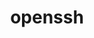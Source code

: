 ---
title: "openssh"
layout: cache
categories: [package, develop-2024-10-27]
meta: {"versions": ["9.8p1"], "compilers": ["apple-clang@=15.0.0", "cce@=15.0.1", "gcc@=10.2.1", "gcc@=11.1.0", "gcc@=11.4.0", "gcc@=12.3.0", "gcc@=12.4.0", "gcc@=13.2.0", "gcc@=7.3.1", "gcc@=7.5.0", "gcc@=9.4.0", "oneapi@=2024.1.0"], "oss": ["amzn2", "centos7", "rhel8", "ubuntu18.04", "ubuntu20.04", "ubuntu22.04", "ubuntu24.04", "ventura"], "platforms": ["darwin", "linux"], "targets": ["aarch64", "neoverse_n1", "neoverse_v1", "neoverse_v2", "ppc64le", "x86_64_v3", "x86_64_v4", "zen4"], "stacks": ["aws-isc", "aws-isc-aarch64", "aws-pcluster-neoverse_v1", "aws-pcluster-x86_64_v4", "data-vis-sdk", "developer-tools-darwin", "developer-tools-manylinux2014", "e4s", "e4s-cray-rhel", "e4s-neoverse-v2", "e4s-neoverse_v1", "e4s-oneapi", "e4s-power", "e4s-rocm-external", "ml-darwin-aarch64-mps", "ml-linux-x86_64-cpu", "ml-linux-x86_64-cuda", "ml-linux-x86_64-rocm", "radiuss", "radiuss-aws", "radiuss-aws-aarch64", "root", "tutorial"], "num_specs": 29, "num_specs_by_stack": {"developer-tools-darwin": 1, "ml-darwin-aarch64-mps": 1, "root": 29, "radiuss-aws-aarch64": 4, "aws-isc-aarch64": 2, "aws-pcluster-neoverse_v1": 2, "aws-isc": 1, "radiuss-aws": 2, "aws-pcluster-x86_64_v4": 2, "developer-tools-manylinux2014": 1, "e4s-cray-rhel": 1, "e4s-power": 1, "radiuss": 1, "data-vis-sdk": 2, "e4s-neoverse_v1": 1, "e4s-neoverse-v2": 1, "e4s-rocm-external": 1, "tutorial": 2, "e4s": 2, "e4s-oneapi": 2, "ml-linux-x86_64-rocm": 1, "ml-linux-x86_64-cpu": 1, "ml-linux-x86_64-cuda": 1}}
spec_details: [{"hash": "z4yzf3lsquznzywukrgxb6o5qdv6hhcq", "compiler": "apple-clang@=15.0.0", "versions": ["9.8p1"], "os": "ventura", "platform": "darwin", "target": "aarch64", "variants": ["build_system=autotools", "+gssapi", "patches=3f06fc0,d886b98"], "stacks": ["developer-tools-darwin", "ml-darwin-aarch64-mps", "root"], "size": "-", "tarball": "https://binaries.spack.io/develop-2024-10-27/build_cache/darwin-ventura-aarch64/apple-clang-15.0.0/openssh-9.8p1/darwin-ventura-aarch64-apple-clang-15.0.0-openssh-9.8p1-z4yzf3lsquznzywukrgxb6o5qdv6hhcq.spack"}, {"hash": "mwr3vim566ufhw2373v2dubzciea7ucv", "compiler": "gcc@=7.3.1", "versions": ["9.8p1"], "os": "amzn2", "platform": "linux", "target": "aarch64", "variants": ["build_system=autotools", "+gssapi"], "stacks": ["radiuss-aws-aarch64", "root"], "size": "-", "tarball": "https://binaries.spack.io/develop-2024-10-27/build_cache/linux-amzn2-aarch64/gcc-7.3.1/openssh-9.8p1/linux-amzn2-aarch64-gcc-7.3.1-openssh-9.8p1-mwr3vim566ufhw2373v2dubzciea7ucv.spack"}, {"hash": "nbdy4xye2cs37x3ham4mnjgpaqgccgna", "compiler": "gcc@=7.3.1", "versions": ["9.8p1"], "os": "amzn2", "platform": "linux", "target": "aarch64", "variants": ["build_system=autotools", "+gssapi"], "stacks": ["radiuss-aws-aarch64", "root"], "size": "-", "tarball": "https://binaries.spack.io/develop-2024-10-27/build_cache/linux-amzn2-aarch64/gcc-7.3.1/openssh-9.8p1/linux-amzn2-aarch64-gcc-7.3.1-openssh-9.8p1-nbdy4xye2cs37x3ham4mnjgpaqgccgna.spack"}, {"hash": "y6lababynzkph2gf4y2amt2z24catvsx", "compiler": "gcc@=7.3.1", "versions": ["9.8p1"], "os": "amzn2", "platform": "linux", "target": "aarch64", "variants": ["build_system=autotools", "+gssapi"], "stacks": ["aws-isc-aarch64", "root"], "size": "-", "tarball": "https://binaries.spack.io/develop-2024-10-27/build_cache/linux-amzn2-aarch64/gcc-7.3.1/openssh-9.8p1/linux-amzn2-aarch64-gcc-7.3.1-openssh-9.8p1-y6lababynzkph2gf4y2amt2z24catvsx.spack"}, {"hash": "ox3ftjaoqc5hjeuuwimymjbz4wlztjck", "compiler": "gcc@=12.4.0", "versions": ["9.8p1"], "os": "amzn2", "platform": "linux", "target": "neoverse_n1", "variants": ["build_system=autotools", "+gssapi"], "stacks": ["aws-pcluster-neoverse_v1", "root"], "size": "-", "tarball": "https://binaries.spack.io/develop-2024-10-27/build_cache/linux-amzn2-neoverse_n1/gcc-12.4.0/openssh-9.8p1/linux-amzn2-neoverse_n1-gcc-12.4.0-openssh-9.8p1-ox3ftjaoqc5hjeuuwimymjbz4wlztjck.spack"}, {"hash": "qf6ondgtgbey4nmgp2pyavf6leqytwz7", "compiler": "gcc@=7.3.1", "versions": ["9.8p1"], "os": "amzn2", "platform": "linux", "target": "neoverse_n1", "variants": ["build_system=autotools", "+gssapi"], "stacks": ["aws-isc-aarch64", "root"], "size": "-", "tarball": "https://binaries.spack.io/develop-2024-10-27/build_cache/linux-amzn2-neoverse_n1/gcc-7.3.1/openssh-9.8p1/linux-amzn2-neoverse_n1-gcc-7.3.1-openssh-9.8p1-qf6ondgtgbey4nmgp2pyavf6leqytwz7.spack"}, {"hash": "3nu7qbgifsqxagslbjm5twderpu3xqsu", "compiler": "gcc@=7.3.1", "versions": ["9.8p1"], "os": "amzn2", "platform": "linux", "target": "neoverse_n1", "variants": ["build_system=autotools", "+gssapi"], "stacks": ["radiuss-aws-aarch64", "root"], "size": "-", "tarball": "https://binaries.spack.io/develop-2024-10-27/build_cache/linux-amzn2-neoverse_n1/gcc-7.3.1/openssh-9.8p1/linux-amzn2-neoverse_n1-gcc-7.3.1-openssh-9.8p1-3nu7qbgifsqxagslbjm5twderpu3xqsu.spack"}, {"hash": "4bpmykpuf2opeipoxh74jigarawysqf5", "compiler": "gcc@=7.3.1", "versions": ["9.8p1"], "os": "amzn2", "platform": "linux", "target": "neoverse_n1", "variants": ["build_system=autotools", "+gssapi"], "stacks": ["radiuss-aws-aarch64", "root"], "size": "-", "tarball": "https://binaries.spack.io/develop-2024-10-27/build_cache/linux-amzn2-neoverse_n1/gcc-7.3.1/openssh-9.8p1/linux-amzn2-neoverse_n1-gcc-7.3.1-openssh-9.8p1-4bpmykpuf2opeipoxh74jigarawysqf5.spack"}, {"hash": "leq5mmbvo4eaxkt5sfyohyahbgbuhesr", "compiler": "gcc@=12.4.0", "versions": ["9.8p1"], "os": "amzn2", "platform": "linux", "target": "neoverse_v1", "variants": ["build_system=autotools", "+gssapi"], "stacks": ["aws-pcluster-neoverse_v1", "root"], "size": "-", "tarball": "https://binaries.spack.io/develop-2024-10-27/build_cache/linux-amzn2-neoverse_v1/gcc-12.4.0/openssh-9.8p1/linux-amzn2-neoverse_v1-gcc-12.4.0-openssh-9.8p1-leq5mmbvo4eaxkt5sfyohyahbgbuhesr.spack"}, {"hash": "2756ock5dqc62oqsmqekhftv7u2hx7lk", "compiler": "gcc@=7.3.1", "versions": ["9.8p1"], "os": "amzn2", "platform": "linux", "target": "x86_64_v3", "variants": ["build_system=autotools", "+gssapi"], "stacks": ["aws-isc", "root"], "size": "-", "tarball": "https://binaries.spack.io/develop-2024-10-27/build_cache/linux-amzn2-x86_64_v3/gcc-7.3.1/openssh-9.8p1/linux-amzn2-x86_64_v3-gcc-7.3.1-openssh-9.8p1-2756ock5dqc62oqsmqekhftv7u2hx7lk.spack"}, {"hash": "gl4zgorc7lf2c6mtpd7ylewhm6xtrqdp", "compiler": "gcc@=7.3.1", "versions": ["9.8p1"], "os": "amzn2", "platform": "linux", "target": "x86_64_v3", "variants": ["build_system=autotools", "+gssapi"], "stacks": ["radiuss-aws", "root"], "size": "-", "tarball": "https://binaries.spack.io/develop-2024-10-27/build_cache/linux-amzn2-x86_64_v3/gcc-7.3.1/openssh-9.8p1/linux-amzn2-x86_64_v3-gcc-7.3.1-openssh-9.8p1-gl4zgorc7lf2c6mtpd7ylewhm6xtrqdp.spack"}, {"hash": "lpyrfzxw33rgomqax6pdm3c3brlrksid", "compiler": "gcc@=7.3.1", "versions": ["9.8p1"], "os": "amzn2", "platform": "linux", "target": "x86_64_v3", "variants": ["build_system=autotools", "+gssapi"], "stacks": ["radiuss-aws", "root"], "size": "-", "tarball": "https://binaries.spack.io/develop-2024-10-27/build_cache/linux-amzn2-x86_64_v3/gcc-7.3.1/openssh-9.8p1/linux-amzn2-x86_64_v3-gcc-7.3.1-openssh-9.8p1-lpyrfzxw33rgomqax6pdm3c3brlrksid.spack"}, {"hash": "ri5dmlqevn2wo2zzqsghyzcshcd3ol2e", "compiler": "oneapi@=2024.1.0", "versions": ["9.8p1"], "os": "amzn2", "platform": "linux", "target": "x86_64_v3", "variants": ["build_system=autotools", "+gssapi"], "stacks": ["aws-pcluster-x86_64_v4", "root"], "size": "-", "tarball": "https://binaries.spack.io/develop-2024-10-27/build_cache/linux-amzn2-x86_64_v3/oneapi-2024.1.0/openssh-9.8p1/linux-amzn2-x86_64_v3-oneapi-2024.1.0-openssh-9.8p1-ri5dmlqevn2wo2zzqsghyzcshcd3ol2e.spack"}, {"hash": "u7lbcy2bgr4lnljk7j2tny4j2r2c5iy6", "compiler": "oneapi@=2024.1.0", "versions": ["9.8p1"], "os": "amzn2", "platform": "linux", "target": "x86_64_v4", "variants": ["build_system=autotools", "+gssapi"], "stacks": ["aws-pcluster-x86_64_v4", "root"], "size": "-", "tarball": "https://binaries.spack.io/develop-2024-10-27/build_cache/linux-amzn2-x86_64_v4/oneapi-2024.1.0/openssh-9.8p1/linux-amzn2-x86_64_v4-oneapi-2024.1.0-openssh-9.8p1-u7lbcy2bgr4lnljk7j2tny4j2r2c5iy6.spack"}, {"hash": "53cr7jhbdprsl5qa7lcrgomzjsyqqb3x", "compiler": "gcc@=10.2.1", "versions": ["9.8p1"], "os": "centos7", "platform": "linux", "target": "x86_64_v3", "variants": ["build_system=autotools", "+gssapi"], "stacks": ["developer-tools-manylinux2014", "root"], "size": "-", "tarball": "https://binaries.spack.io/develop-2024-10-27/build_cache/linux-centos7-x86_64_v3/gcc-10.2.1/openssh-9.8p1/linux-centos7-x86_64_v3-gcc-10.2.1-openssh-9.8p1-53cr7jhbdprsl5qa7lcrgomzjsyqqb3x.spack"}, {"hash": "nvzuztgixkxpshs5kobeauxd4blts4xi", "compiler": "cce@=15.0.1", "versions": ["9.8p1"], "os": "rhel8", "platform": "linux", "target": "zen4", "variants": ["build_system=autotools", "+gssapi"], "stacks": ["e4s-cray-rhel", "root"], "size": "-", "tarball": "https://binaries.spack.io/develop-2024-10-27/build_cache/linux-rhel8-zen4/cce-15.0.1/openssh-9.8p1/linux-rhel8-zen4-cce-15.0.1-openssh-9.8p1-nvzuztgixkxpshs5kobeauxd4blts4xi.spack"}, {"hash": "k5ej3gfoeom55wuj3rjbmi2nh5nyjgsi", "compiler": "gcc@=9.4.0", "versions": ["9.8p1"], "os": "ubuntu20.04", "platform": "linux", "target": "ppc64le", "variants": ["build_system=autotools", "+gssapi"], "stacks": ["e4s-power", "root"], "size": "-", "tarball": "https://binaries.spack.io/develop-2024-10-27/build_cache/linux-ubuntu20.04-ppc64le/gcc-9.4.0/openssh-9.8p1/linux-ubuntu20.04-ppc64le-gcc-9.4.0-openssh-9.8p1-k5ej3gfoeom55wuj3rjbmi2nh5nyjgsi.spack"}, {"hash": "lzk7jjd67x3qhc37wr3bpf2muzphkexe", "compiler": "gcc@=7.5.0", "versions": ["9.8p1"], "os": "ubuntu18.04", "platform": "linux", "target": "x86_64_v3", "variants": ["build_system=autotools", "+gssapi"], "stacks": ["radiuss", "root"], "size": "-", "tarball": "https://binaries.spack.io/develop-2024-10-27/build_cache/linux-ubuntu18.04-x86_64_v3/gcc-7.5.0/openssh-9.8p1/linux-ubuntu18.04-x86_64_v3-gcc-7.5.0-openssh-9.8p1-lzk7jjd67x3qhc37wr3bpf2muzphkexe.spack"}, {"hash": "r6sbe36turxvdawcu73tmzikpnaun4n4", "compiler": "gcc@=11.1.0", "versions": ["9.8p1"], "os": "ubuntu20.04", "platform": "linux", "target": "x86_64_v3", "variants": ["build_system=autotools", "+gssapi"], "stacks": ["data-vis-sdk", "root"], "size": "-", "tarball": "https://binaries.spack.io/develop-2024-10-27/build_cache/linux-ubuntu20.04-x86_64_v3/gcc-11.1.0/openssh-9.8p1/linux-ubuntu20.04-x86_64_v3-gcc-11.1.0-openssh-9.8p1-r6sbe36turxvdawcu73tmzikpnaun4n4.spack"}, {"hash": "f24rej76bqziw6du5ksjmuefznig3hwm", "compiler": "gcc@=11.1.0", "versions": ["9.8p1"], "os": "ubuntu20.04", "platform": "linux", "target": "x86_64_v3", "variants": ["build_system=autotools", "+gssapi"], "stacks": ["data-vis-sdk", "root"], "size": "-", "tarball": "https://binaries.spack.io/develop-2024-10-27/build_cache/linux-ubuntu20.04-x86_64_v3/gcc-11.1.0/openssh-9.8p1/linux-ubuntu20.04-x86_64_v3-gcc-11.1.0-openssh-9.8p1-f24rej76bqziw6du5ksjmuefznig3hwm.spack"}, {"hash": "w7iex4i4cuj2uaibh3c6qsyfaxfcv2pa", "compiler": "gcc@=11.4.0", "versions": ["9.8p1"], "os": "ubuntu22.04", "platform": "linux", "target": "neoverse_v1", "variants": ["build_system=autotools", "+gssapi"], "stacks": ["e4s-neoverse_v1", "root"], "size": "-", "tarball": "https://binaries.spack.io/develop-2024-10-27/build_cache/linux-ubuntu22.04-neoverse_v1/gcc-11.4.0/openssh-9.8p1/linux-ubuntu22.04-neoverse_v1-gcc-11.4.0-openssh-9.8p1-w7iex4i4cuj2uaibh3c6qsyfaxfcv2pa.spack"}, {"hash": "hx6w5gki2hl7hwkbuxodcvyen37n2xbe", "compiler": "gcc@=11.4.0", "versions": ["9.8p1"], "os": "ubuntu22.04", "platform": "linux", "target": "neoverse_v2", "variants": ["build_system=autotools", "+gssapi"], "stacks": ["e4s-neoverse-v2", "root"], "size": "-", "tarball": "https://binaries.spack.io/develop-2024-10-27/build_cache/linux-ubuntu22.04-neoverse_v2/gcc-11.4.0/openssh-9.8p1/linux-ubuntu22.04-neoverse_v2-gcc-11.4.0-openssh-9.8p1-hx6w5gki2hl7hwkbuxodcvyen37n2xbe.spack"}, {"hash": "dahfjicojbn35u6vgne4nb4kqso5bdy5", "compiler": "gcc@=11.4.0", "versions": ["9.8p1"], "os": "ubuntu22.04", "platform": "linux", "target": "x86_64_v3", "variants": ["build_system=autotools", "+gssapi"], "stacks": ["e4s-rocm-external", "tutorial", "root"], "size": "-", "tarball": "https://binaries.spack.io/develop-2024-10-27/build_cache/linux-ubuntu22.04-x86_64_v3/gcc-11.4.0/openssh-9.8p1/linux-ubuntu22.04-x86_64_v3-gcc-11.4.0-openssh-9.8p1-dahfjicojbn35u6vgne4nb4kqso5bdy5.spack"}, {"hash": "l7oql2lawjvrcnrjyykqiw526hbex5ox", "compiler": "gcc@=11.4.0", "versions": ["9.8p1"], "os": "ubuntu22.04", "platform": "linux", "target": "x86_64_v3", "variants": ["build_system=autotools", "+gssapi"], "stacks": ["e4s", "root"], "size": "-", "tarball": "https://binaries.spack.io/develop-2024-10-27/build_cache/linux-ubuntu22.04-x86_64_v3/gcc-11.4.0/openssh-9.8p1/linux-ubuntu22.04-x86_64_v3-gcc-11.4.0-openssh-9.8p1-l7oql2lawjvrcnrjyykqiw526hbex5ox.spack"}, {"hash": "2jsz55tccu7ivuspgxc3rbb5ho5ogbtr", "compiler": "gcc@=11.4.0", "versions": ["9.8p1"], "os": "ubuntu22.04", "platform": "linux", "target": "x86_64_v3", "variants": ["build_system=autotools", "+gssapi"], "stacks": ["e4s", "root"], "size": "-", "tarball": "https://binaries.spack.io/develop-2024-10-27/build_cache/linux-ubuntu22.04-x86_64_v3/gcc-11.4.0/openssh-9.8p1/linux-ubuntu22.04-x86_64_v3-gcc-11.4.0-openssh-9.8p1-2jsz55tccu7ivuspgxc3rbb5ho5ogbtr.spack"}, {"hash": "ye5iajr6hq6hkbl7fes4p2vderya23ua", "compiler": "gcc@=11.4.0", "versions": ["9.8p1"], "os": "ubuntu22.04", "platform": "linux", "target": "x86_64_v3", "variants": ["build_system=autotools", "+gssapi"], "stacks": ["e4s-oneapi", "root"], "size": "-", "tarball": "https://binaries.spack.io/develop-2024-10-27/build_cache/linux-ubuntu22.04-x86_64_v3/gcc-11.4.0/openssh-9.8p1/linux-ubuntu22.04-x86_64_v3-gcc-11.4.0-openssh-9.8p1-ye5iajr6hq6hkbl7fes4p2vderya23ua.spack"}, {"hash": "d4baynujozqyj25aa7fxklu3fcpqlegk", "compiler": "gcc@=11.4.0", "versions": ["9.8p1"], "os": "ubuntu22.04", "platform": "linux", "target": "x86_64_v3", "variants": ["build_system=autotools", "+gssapi"], "stacks": ["e4s-oneapi", "root"], "size": "-", "tarball": "https://binaries.spack.io/develop-2024-10-27/build_cache/linux-ubuntu22.04-x86_64_v3/gcc-11.4.0/openssh-9.8p1/linux-ubuntu22.04-x86_64_v3-gcc-11.4.0-openssh-9.8p1-d4baynujozqyj25aa7fxklu3fcpqlegk.spack"}, {"hash": "5g7xl4mzkwbhj2dhm33lxenigases7w3", "compiler": "gcc@=12.3.0", "versions": ["9.8p1"], "os": "ubuntu22.04", "platform": "linux", "target": "x86_64_v3", "variants": ["build_system=autotools", "+gssapi"], "stacks": ["tutorial", "root"], "size": "-", "tarball": "https://binaries.spack.io/develop-2024-10-27/build_cache/linux-ubuntu22.04-x86_64_v3/gcc-12.3.0/openssh-9.8p1/linux-ubuntu22.04-x86_64_v3-gcc-12.3.0-openssh-9.8p1-5g7xl4mzkwbhj2dhm33lxenigases7w3.spack"}, {"hash": "bn2pp5q6cqe7hgjxckwjw4n36omjse3z", "compiler": "gcc@=13.2.0", "versions": ["9.8p1"], "os": "ubuntu24.04", "platform": "linux", "target": "x86_64_v3", "variants": ["build_system=autotools", "+gssapi"], "stacks": ["ml-linux-x86_64-rocm", "ml-linux-x86_64-cpu", "ml-linux-x86_64-cuda", "root"], "size": "-", "tarball": "https://binaries.spack.io/develop-2024-10-27/build_cache/linux-ubuntu24.04-x86_64_v3/gcc-13.2.0/openssh-9.8p1/linux-ubuntu24.04-x86_64_v3-gcc-13.2.0-openssh-9.8p1-bn2pp5q6cqe7hgjxckwjw4n36omjse3z.spack"}]
---